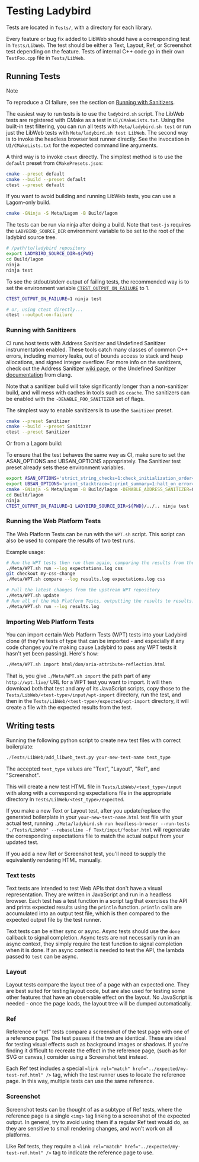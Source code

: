 # Testing Ladybird

Tests are located in `Tests/`, with a directory for each library.

Every feature or bug fix added to LibWeb should have a corresponding test in `Tests/LibWeb`.
The test should be either a Text, Layout, Ref, or Screenshot test depending on the feature.
Tests of internal C++ code go in their own `TestFoo.cpp` file in `Tests/LibWeb`.

## Running Tests

> [!NOTE]
> To reproduce a CI failure, see the section on [Running with Sanitizers](#running-with-sanitizers).

The easiest way to run tests is to use the `ladybird.sh` script. The LibWeb tests are registered with CMake as a test in
`UI/CMakeLists.txt`. Using the built-in test filtering, you can run all tests with `Meta/ladybird.sh test` or run
just the LibWeb tests with `Meta/ladybird.sh test LibWeb`. The second way is to invoke the headless browser test runner
directly. See the invocation in `UI/CMakeLists.txt` for the expected command line arguments.

A third way is to invoke `ctest` directly. The simplest method is to use the `default` preset from `CMakePresets.json`:

```sh
cmake --preset default
cmake --build --preset default
ctest --preset default
```

If you want to avoid building and running LibWeb tests, you can use a Lagom-only build.

```sh
cmake -GNinja -S Meta/Lagom -B Build/lagom
```

The tests can be run via ninja after doing a build. Note that `test-js` requires the `LADYBIRD_SOURCE_DIR` environment
variable to be set to the root of the ladybird source tree.

```sh
# /path/to/ladybird repository
export LADYBIRD_SOURCE_DIR=${PWD}
cd Build/lagom
ninja
ninja test
```

To see the stdout/stderr output of failing tests, the recommended way is to set the environment variable [`CTEST_OUTPUT_ON_FAILURE`](https://cmake.org/cmake/help/latest/manual/ctest.1.html#options) to 1.

```sh
CTEST_OUTPUT_ON_FAILURE=1 ninja test

# or, using ctest directly...
ctest --output-on-failure
```

### Running with Sanitizers

CI runs host tests with Address Sanitizer and Undefined Sanitizer instrumentation enabled. These tools catch many
classes of common C++ errors, including memory leaks, out of bounds access to stack and heap allocations, and
signed integer overflow. For more info on the sanitizers, check out the Address Sanitizer [wiki page](https://github.com/google/sanitizers/wiki),
or the Undefined Sanitizer [documentation](https://clang.llvm.org/docs/UndefinedBehaviorSanitizer.html) from clang.

Note that a sanitizer build will take significantly longer than a non-sanitizer build, and will mess with caches in tools
such as `ccache`. The sanitizers can be enabled with the `-DENABLE_FOO_SANITIZER` set of flags.

The simplest way to enable sanitizers is to use the `Sanitizer` preset.

```sh
cmake --preset Sanitizer
cmake --build --preset Sanitizer
ctest --preset Sanitizer
```

Or from a Lagom build:

To ensure that the test behaves the same way as CI, make sure to set the ASAN_OPTIONS and UBSAN_OPTIONS appropriately.
The Sanitizer test preset already sets these environment variables.

```sh
export ASAN_OPTIONS='strict_string_checks=1:check_initialization_order=1:strict_init_order=1:detect_stack_use_after_return=1:allocator_may_return_null=1'
export UBSAN_OPTIONS='print_stacktrace=1:print_summary=1:halt_on_error=1'
cmake -GNinja -S Meta/Lagom -B Build/lagom -DENABLE_ADDRESS_SANITIZER=ON -DENABLE_UNDEFINED_SANITIZER=ON
cd Build/lagom
ninja
CTEST_OUTPUT_ON_FAILURE=1 LADYBIRD_SOURCE_DIR=${PWD}/../.. ninja test
```

### Running the Web Platform Tests

The Web Platform Tests can be run with the `WPT.sh` script. This script can also be used to compare the results of two
test runs.

Example usage:

```sh
# Run the WPT tests then run them again, comparing the results from the two runs
./Meta/WPT.sh run --log expectations.log css
git checkout my-css-change
./Meta/WPT.sh compare --log results.log expectations.log css
```

```sh
# Pull the latest changes from the upstream WPT repository
./Meta/WPT.sh update
# Run all of the Web Platform Tests, outputting the results to results.log
./Meta/WPT.sh run --log results.log
```

### Importing Web Platform Tests

You can import certain Web Platform Tests (WPT) tests into your Ladybird clone (if they're tests of type that can be
imported - and especially if any code changes you're making cause Ladybird to pass any WPT tests it hasn't yet been
passing). Here's how:

```sh
./Meta/WPT.sh import html/dom/aria-attribute-reflection.html
```

That is, you give `./Meta/WPT.sh import` the path part of any `http://wpt.live/` URL for a WPT test you want to import.
It will then download both that test and any of its JavaScript scripts, copy those to the `Tests/LibWeb/<test-type>/input/wpt-import`
directory, run the test, and then in the `Tests/LibWeb/<test-type>/expected/wpt-import` directory, it will create a file
with the expected results from the test.

## Writing tests

Running the following python script to create new test files with correct boilerplate:

```python
./Tests/LibWeb/add_libweb_test.py your-new-test-name test_type
```

The accepted `test_type` values are "Text", "Layout", "Ref", and "Screenshot".

This will create a new test HTML file in `Tests/LibWeb/<test_type>/input` with along with a corresponding expectations
file in the appropriate directory in `Tests/LibWeb/<test_type>/expected`.

If you make a new Text or Layout test, after you update/replace the generated boilerplate in your
`your-new-test-name.html` test file with your actual test, running
`./Meta/ladybird.sh run headless-browser --run-tests "./Tests/LibWeb" --rebaseline -f Text/input/foobar.html`
will regenerate the corresponding expectations file to match the actual output from your updated test.

If you add a new Ref or Screenshot test, you'll need to supply the equivalently rendering HTML manually.

### Text tests

Text tests are intended to test Web APIs that don't have a visual representation. They are written in JavaScript and
run in a headless browser. Each test has a test function in a script tag that exercises the API and prints expected
results using the `println` function. `println` calls are accumulated into an output test file, which is then
compared to the expected output file by the test runner.

Text tests can be either sync or async. Async tests should use the `done` callback to signal completion.
Async tests are not necessarily run in an async context, they simply require the test function to signal completion
when it is done. If an async context is needed to test the API, the lambda passed to `test` can be async.

### Layout

Layout tests compare the layout tree of a page with an expected one. They are best suited for testing layout code, but
are also used for testing some other features that have an observable effect on the layout. No JavaScript is needed -
once the page loads, the layout tree will be dumped automatically.

### Ref

Reference or "ref" tests compare a screenshot of the test page with one of a reference page. The test passes if the two
are identical. These are ideal for testing visual effects such as background images or shadows. If you're finding it
difficult to recreate the effect in the reference page, (such as for SVG or canvas,) consider using a Screenshot test
instead.

Each Ref test includes a special `<link rel="match" href="../expected/my-test-ref.html" />` tag, which the test runner
uses to locate the reference page. In this way, multiple tests can use the same reference.

### Screenshot

Screenshot tests can be thought of as a subtype of Ref tests, where the reference page is a single `<img>` tag linking
to a screenshot of the expected output. In general, try to avoid using them if a regular Ref test would do, as they are
sensitive to small rendering changes, and won't work on all platforms.

Like Ref tests, they require a `<link rel="match" href="../expected/my-test-ref.html" />` tag to indicate the reference
page to use.
